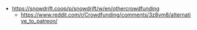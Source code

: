 - https://snowdrift.coop/p/snowdrift/w/en/othercrowdfunding
  - https://www.reddit.com/r/Crowdfunding/comments/3z8vm8/alternative_to_patreon/
